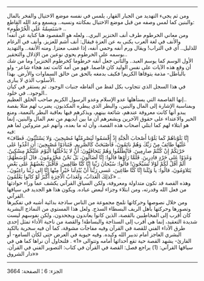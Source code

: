 ------------------------------------------------------------------------

ومن ثم يجيء التهديد من الجبار القهار، يلمس في نفسه موضع الاختيال والفخر
بالمال والبنين كما لمس وصفه من قبل موضع الاختيال بمكانته ونسبه.. ويسمع
وعد الله القاطع:  
«سَنَسِمُهُ عَلَى الْخُرْطُومِ» ..  
ومن معاني الخرطوم طرف أنف الخنزير البري.. ولعله هو المقصود هنا كناية عن
أنفه! والأنف في لغة العرب يكنى به عن العزة فيقال: أنف أشم للعزيز. وأنف
في الرغام للذليل.. أي في التراب! ويقال ورم أنفه وحمي أنفه، إذا غضب
معتزا. ومنه الأنفة.. والتهديد بوسمه على الخرطوم يحوي نوعين من الإذلال
والتحقير..  
الأول الوسم كما يوسم العبد.. والثاني جعل أنفه خرطوما كخرطوم الخنزير! وما
من شك أن وقع هذه الآيات على نفس الوليد كان قاصما. فهو من أمة كانت تعد
هجاء شاعر- ولو بالباطل- مذمة يتوقاها الكريم! فكيف بدمغه بالحق من خالق
السماوات والأرض. بهذا الأسلوب الذي لا يبارى.  
في هذا السجل الذي تتجاوب بكل لفظ من ألفاظه جنبات الوجود. ثم يستقر في
كيان الوجود.. في خلود..  
إنها القاصمة التي يستأهلها عدو الإسلام وعدو الرسول الكريم صاحب الخلق
العظيم..  
وبمناسبة الإشارة إلى المال والبنين، والبطر الذي يبطره المكذبون، يضرب لهم
مثلا بقصة يبدو أنها كانت معروفة عندهم، شائعة بينهم، ويذكرهم فيها بعاقبة
البطر بالنعمة، ومنع الخير والاعتداء على حقوق الآخرين ويشعرهم أن ما بين
أيديهم من نعم المال والبنين، إنما هو ابتلاء لهم كما ابتلي أصحاب هذه
القصة، وأن له ما بعده، وأنهم غير متروكين لما هم فيه:  
«إِنَّا بَلَوْناهُمْ كَما بَلَوْنا أَصْحابَ الْجَنَّةِ إِذْ أَقْسَمُوا لَيَصْرِمُنَّها مُصْبِحِينَ، وَلا
يَسْتَثْنُونَ. فَطافَ عَلَيْها طائِفٌ مِنْ رَبِّكَ وَهُمْ نائِمُونَ، فَأَصْبَحَتْ كَالصَّرِيمِ. فَتَنادَوْا
مُصْبِحِينَ: أَنِ اغْدُوا عَلى حَرْثِكُمْ إِنْ كُنْتُمْ صارِمِينَ. فَانْطَلَقُوا وَهُمْ يَتَخافَتُونَ: أَنْ لا
يَدْخُلَنَّهَا الْيَوْمَ عَلَيْكُمْ مِسْكِينٌ. وَغَدَوْا عَلى حَرْدٍ قادِرِينَ. فَلَمَّا رَأَوْها قالُوا: إِنَّا
لَضَالُّونَ، بَلْ نَحْنُ مَحْرُومُونَ. قالَ أَوْسَطُهُمْ: أَلَمْ أَقُلْ لَكُمْ لَوْلا تُسَبِّحُونَ! قالُوا:
سُبْحانَ رَبِّنا إِنَّا كُنَّا ظالِمِينَ. فَأَقْبَلَ بَعْضُهُمْ عَلى بَعْضٍ يَتَلاوَمُونَ، قالُوا: يا وَيْلَنا
إِنَّا كُنَّا طاغِينَ، عَسى رَبُّنا أَنْ يُبْدِلَنا خَيْراً مِنْها إِنَّا إِلى رَبِّنا راغِبُونَ.. كَذلِكَ
الْعَذابُ، وَلَعَذابُ الْآخِرَةِ أَكْبَرُ لَوْ كانُوا يَعْلَمُونَ» ..  
وهذه القصة قد تكون متداولة ومعروفة، ولكن السياق القرآني يكشف عما وراء
حوادثها من فعل الله وقدرته، ومن ابتلاء وجزاء لبعض عباده. ويكون هذا هو
الجديد في سياقها القرآني.  
ومن خلال نصوصها وحركاتها نلمح مجموعة من الناس ساذجة بدائية أشبه في
تفكيرها وتصورها وحركتها بأهل الريف البسطاء السذج. ولعل هذا المستوي من
النماذج البشرية كان أقرب إلى المخاطبين بالقصة، الذين كانوا يعاندون
ويجحدون، ولكن نفوسهم ليست شديدة التعقيد، إنما هي أقرب إلى السذاجة
والبساطة! والقصة من ناحية الأداء تمثل إحدى طرق الأداء الفني للقصة في
القرآن وفيه مفاجآت مشوقة، كما أن فيه سخرية بالكيد البشري العاجز أمام
تدبير الله وكيده. وفيه حيوية في العرض حتى لكأن السامع- أو القارئ- يشهد
القصة حية تقع أحداثها أمامه وتتوالى «1» . فلنحاول أن نراها كما هي في
سياقها القرآني: (1) يراجع فصل: القصة في القرآن في كتاب: التصوير الفني في
القرآن. «دار الشروق»

------------------------------------------------------------------------

الجزء: 6 ¦ الصفحة: 3664
